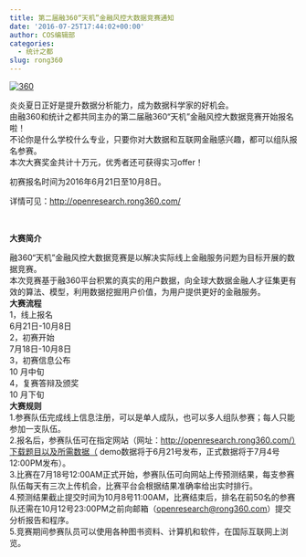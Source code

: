 ```yaml
---
title: 第二届融360“天机”金融风控大数据竞赛通知
date: '2016-07-25T17:44:02+00:00'
author: COS编辑部
categories:
  - 统计之都
slug: rong360
---
```


[![360](https://cos.name/wp-content/uploads/2016/07/360.png)](https://cos.name/wp-content/uploads/2016/07/360.png)<section class=""> <section class=""> <section class=""> <section>炎炎夏日正好是提升数据分析能力，成为数据科学家的好机会。</section> <section>由融360和统计之都共同主办的第二届融360“天机”金融风控大数据竞赛开始报名啦！</section> <section>不论你是什么学校什么专业，只要你对大数据和互联网金融感兴趣，都可以组队报名参赛。</section> <section>本次大赛奖金共计十万元，优秀者还可获得实习offer！</section> 

初赛报名时间为2016年6月21日至10月8日。

详情可见：<a>http://openresearch.rong360.com/</a>

&nbsp;</section> </section> </section> 

<!--more--><section class=""> <section class=""> <section class=""> <section></section> </section> </section> </section> <section class=""> <section class=""> <section class=""> <section>

**大赛简介**</section> <section></section> </section> </section> </section> <section class=""> <section class=""> <section class=""> <section>融360“天机”金融风控大数据竞赛是以解决实际线上金融服务问题为目标开展的数据竞赛。</section> <section>本次竞赛基于融360平台积累的真实的用户数据，向全球大数据金融人才征集更有效的算法、模型，利用数据挖掘用户价值，为用户提供更好的金融服务。</section> </section> </section> </section> <section class=""> <section class=""> <section class=""> <section></section> </section> </section> </section> <section class=""> <section class=""> <section class=""> <section>**大赛流程**</section> </section> </section> </section> <section class=""> <section class=""> <section class=""> <section></section> </section> </section> </section> <section class=""> <section class=""> <section class=""> <section class=""> <section>1，线上报名</section> </section> <section> <section class=""> <section>6月21日-10月8日</section> </section> </section> </section> </section> </section> <section class=""> <section class=""> <section class=""> <section></section> </section> </section> </section> <section class=""> <section class=""> <section class=""> <section class=""> <section>2，初赛开始</section> </section> <section> <section class=""> <section>7月18日-10月8日</section> </section> </section> </section> </section> </section> <section class=""> <section class=""> <section class=""> <section></section> </section> </section> </section> <section class=""> <section class=""> <section class=""> <section class=""> <section>3，初赛信息公布</section> </section> <section> <section class=""> <section>10 月中旬</section> </section> </section> </section> </section> </section> <section class=""> <section class=""> <section class=""> <section></section> </section> </section> </section> <section class=""> <section class=""> <section class=""> <section class=""> <section>4，复赛答辩及颁奖</section> </section> <section> <section class=""> <section>10 月下旬</section> </section> </section> </section> </section> </section> <section class=""> <section class=""> <section class=""> <section></section> </section> </section> </section> <section class=""> <section class=""> <section class=""> <section>**大赛规则**</section> <section></section> </section> </section> </section> <section class=""> <section class=""> <section class=""> <section>1.参赛队伍完成线上信息注册，可以是单人成队，也可以多人组队参赛；每人只能参加一支队伍。</section> <section>2.报名后，参赛队伍可在指定网站（网址：http://openresearch.rong360.com/）下载题目以及所需数据（ demo数据将于6月21号发布，正式数据将于7月4号12:00PM发布）。</section> <section>3.比赛在7月18号12:00AM正式开始，参赛队伍可向网站上传预测结果，每支参赛队伍每天有三次上传机会，比赛平台会根据结果准确率给出实时排行。</section> <section>4.预测结果截止提交时间为10月8号11:00AM，比赛结束后，排名在前50名的参赛队还需在10月12号23:00PM之前向邮箱（openresearch@rong360.com）提交分析报告和程序。</section> <section>5.竞赛期间参赛队员可以使用各种图书资料、计算机和软件，在国际互联网上浏览。</section> </section> </section> </section>
